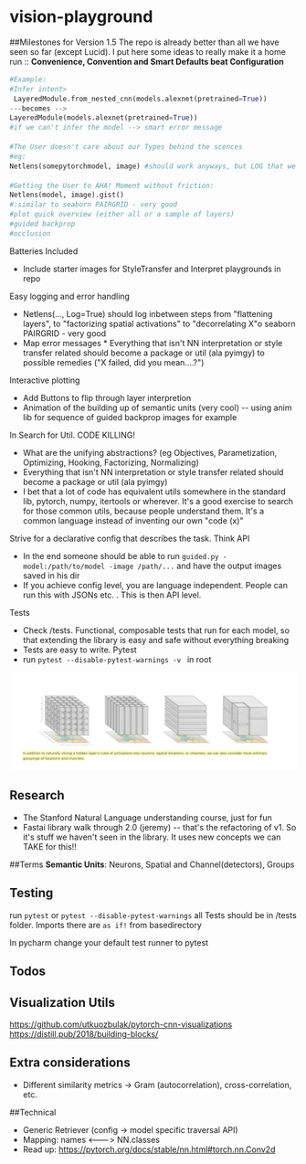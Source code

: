 # vision-playground

##Milestones for Version 1.5
The repo is already better than all we have seen so far (except Lucid). I put here some ideas to really make it a home run ::
**Convenience, Convention and Smart Defaults beat Configuration**
```python
#Example:
#Infer intent>
 LayeredModule.from_nested_cnn(models.alexnet(pretrained=True))
---becomes --> 
LayeredModule(models.alexnet(pretrained=True))
#if we can't infer the model --> smart error message

#The User doesn't care about our Types behind the scences
#eg:
Netlens(somepytorchmodel, image) #should work anyways, but LOG that we converted the type implicitely

#Getting the User to AHA! Moment without friction:
Netlens(model, image).gist()
#:similar to seaborn PAIRGRID - very good
#plot quick overview (either all or a sample of layers)
#guided backprop
#occlusion
```
Batteries Included
* Include starter images for StyleTransfer and Interpret playgrounds in repo

Easy logging and error handling
* Netlens(..., Log=True) should log inbetween steps from "flattening layers", to "factorizing spatial activations" to "decorrelating X"o seaborn PAIRGRID - very good
* Map error messages * Everything that isn't NN interpretation or style transfer related should become a package or util (ala pyimgy)
to possible remedies ("X failed, did you mean....?") 

Interactive plotting
* Add Buttons to flip through layer interpretion
* Animation of the building up of semantic units (very cool) -- using anim lib for sequence of guided backprop images for example

In Search for Util. CODE KILLING!
* What are the unifying abstractions? (eg Objectives, Parametization, Optimizing, Hooking, Factorizing, Normalizing)
* Everything that isn't NN interpretation or style transfer related should become a package or util (ala pyimgy)
* I bet that a lot of code has equivalent utils somewhere in the standard lib, pytorch, numpy, itertools or wherever. It's a good exercise to search for those common utils, because people understand them. It's a common language instead of inventing our own "code (x)"

Strive for a declarative config that describes the task. Think API
* In the end  someone should be able to run `guided.py -model:/path/to/model -image /path/...` and have the output images saved in his dir
* If you achieve config level, you are language independent. People can run this with JSONs etc. . This is then API level.

Tests
* Check /tests. Functional, composable tests that run for each model, so that extending the library is easy and safe without everything breaking
* Tests are easy to write. Pytest
* run `pytest --disable-pytest-warnings -v ` in root

<img src="semantic_atoms.png"/>

## Research
* The Stanford Natural Language understanding course, just for fun
* Fastai library walk through 2.0 (jeremy) -- that's the refactoring of v1. So it's stuff we haven't seen in the library. It uses new concepts we can TAKE for this!!

##Terms
**Semantic Units**: Neurons, Spatial and Channel(detectors), Groups

## Testing
run 
`pytest`
or `pytest --disable-pytest-warnings`
all Tests should be in /tests folder. Imports there are `as if!` from basedirectory

In pycharm change your default test runner to pytest 
## Todos



## Visualization Utils

https://github.com/utkuozbulak/pytorch-cnn-visualizations
https://distill.pub/2018/building-blocks/

 
## Extra considerations
* Different similarity metrics -> Gram (autocorrelation), cross-correlation, etc.
 
##Technical
* Generic Retriever (config -> model specific traversal API)
* Mapping: names <---> NN.classes
* Read up: https://pytorch.org/docs/stable/nn.html#torch.nn.Conv2d